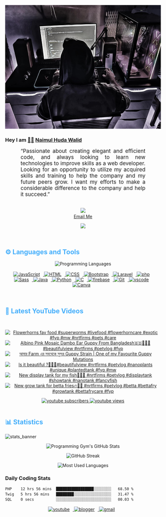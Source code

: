 <!-- ![github_cover_banner](https://www.digitalsolutionservices.com/img/services/web%20development.gif)-->

<div align="center" style="display:block;">
    <img height="400px" width="100%" alt="github cover banner" src="https://raw.githubusercontent.com/NaimulHudaWalid/NaimulHudaWalid/main/272276268_3114779035434264_920860974401480824_n.jpg"/> 
</div>

### Hey I am [👨🏻‍][facebook] [Naimul Huda Walid][youtube]



<p align:"center" style="text-align: justify; margin: 0 50px; font-size: 17px;" >
   “Passionate about creating elegant and efficient code, and always looking to learn new technologies to improve skills as a web developer. Looking for an opportunity to utilize my acquired skills and training to help the company and my future peers grow. I want my efforts to make a considerable difference to the company and help it succeed.”
<br>
<br>
<div align="center">

![](https://visitor-badge.glitch.me/badge?page_id=NaimulHudaWalid)
    <br />
[Email Me](mailto:dev.naimulhuda@gmail.com)
</div>
</p>
<!-- Typing SVG by DenverCoder1 - https://github.com/DenverCoder1/readme-typing-svg -->
<p align="center">
<!--   <a href="https://github.com/DenverCoder1/readme-typing-svg"> -->
    <img src="https://readme-typing-svg.herokuapp.com?color=E22FE4&width=380&height=45&lines=Open-Source+Enthusiast;Learning+In+Public;Empowering+Others;Nice+To+Meet+You+...&center=true"></a>

</p>
<br>
<!-- Languages and Tools -->

<h2 style="color: #44AEFB">⚙️ Languages and Tools</h2>
<div align="center" style="display:block;">
    <img width="100px" alt="Programming Languages" src="https://user-images.githubusercontent.com/78341798/194531121-47b0119a-ce00-439d-b586-125f86acb098.png"/> 
</div>
<br>   
<!-- Icons Resources -->
<!-- https://devicon.dev/ -->
<!-- https://cdn.jsdelivr.net/npm/simple-icons@v3/icons/ -->
<div align="center">
  <a href="https://developer.mozilla.org/en-US/docs/Web/JavaScript" target="_blank" rel="noreferrer">
      <img  alt="JavaScript" height="50px" style="padding-right:10px;" src="https://cdn.jsdelivr.net/gh/devicons/devicon/icons/javascript/javascript-plain.svg"/>
  </a>
  
 
  <a href="https://developer.mozilla.org/en-US/docs/Web/HTML" target="_blank" rel="noreferrer">
      <img  alt="HTML" height="50px" style="padding-right:10px;" src="https://cdn.jsdelivr.net/gh/devicons/devicon/icons/html5/html5-original.svg"/>
  </a>
  <a href="https://developer.mozilla.org/en-US/docs/Web/CSS" target="_blank" rel="noreferrer">
      <img  alt="CSS" height="50px" style="padding-right:10px;" src="https://cdn.jsdelivr.net/gh/devicons/devicon/icons/css3/css3-original.svg"/>
  </a>
  <a href="https://getbootstrap.com/" target="_blank" rel="noreferrer">
      <img  alt="Bootstrap" height="50px" style="padding-right:10px;" src="https://cdn.jsdelivr.net/gh/devicons/devicon/icons/bootstrap/bootstrap-original.svg"/>
  </a> 
  <a href="https://laravel.com/" target="_blank" rel="noreferrer">
      <img  alt="Laravel" height="50px" style="padding-right:10px;" src="https://cdn.jsdelivr.net/gh/devicons/devicon/icons/laravel/laravel-plain.svg"/>
  </a>
  <a href="https://www.php.net/" target="_blank" rel="noreferrer">
      <img  alt="php" height="50px" style="padding-right:10px;" src="https://cdn.jsdelivr.net/gh/devicons/devicon/icons/php/php-original.svg"/>
  </a>
  <a href="https://sass-lang.com/" target="_blank" rel="noreferrer">
      <img  alt="Sass" height="50px" style="padding-right:10px;" src="https://cdn.jsdelivr.net/gh/devicons/devicon/icons/sass/sass-original.svg"/>
  </a>
  <a href="https://www.java.com/en/" target="_blank" rel="noreferrer">
      <img  alt="Java" height="50px" style="padding-right:10px;" src="https://cdn.jsdelivr.net/gh/devicons/devicon/icons/java/java-original.svg"/>
  </a>    
  <a href="https://www.python.org/" target="_blank" rel="noreferrer">
      <img  alt="Python" height="50px" style="padding-right:10px;" src="https://cdn.jsdelivr.net/gh/devicons/devicon/icons/python/python-original.svg"/>
  </a>
  <a href="https://www.cprogramming.com/" target="_blank" rel="noreferrer">
      <img  alt="C" height="50px" style="padding-right:10px;" src="https://cdn.jsdelivr.net/gh/devicons/devicon/icons/c/c-original.svg"/>
  </a>
  
  <a href="https://firebase.google.com/" target="_blank" rel="noreferrer">
      <img  alt="firebase" height="50px" style="padding-right:10px;" src="https://cdn.jsdelivr.net/gh/devicons/devicon/icons/firebase/firebase-plain.svg"/>
  </a>
 
  <a href="https://git-scm.com/" target="_blank" rel="noreferrer">
      <img  alt="Git" height="50px" style="padding-right:10px;" src="https://cdn.jsdelivr.net/gh/devicons/devicon/icons/git/git-original.svg"/>
  </a>
  
  <a href="https://code.visualstudio.com/" target="_blank" rel="noreferrer">
      <img  alt="vscode" height="50px" style="padding-right:10px;"src="https://cdn.jsdelivr.net/gh/devicons/devicon/icons/vscode/vscode-original.svg"/>
  </a>
  <a href="https://www.canva.com/" target="_blank" rel="noreferrer">
      <img  alt="Canva" height="50px" style="padding-right:10px;" src="https://cdn.jsdelivr.net/gh/devicons/devicon/icons/canva/canva-original.svg"/> 
  </a>
</div>
<br>
<br>

<!-- Latest YouTube Videos -->

<h2 style="color: #44AEFB">🎦 Latest YouTube Videos</h2>
<br />

<!-- Resource/Reference: https://github.com/DenverCoder1/github-readme-youtube-cards -->
<div class="youtube videos cards" align="center">

<!-- BEGIN YOUTUBE-CARDS -->
[![Flowerhorns fav food #superworms #livefood #flowerhorncare #exotic #fyp #mw #nrtfirms #pets #care](https://ytcards.demolab.com/?id=oPBxBrdb7OM&title=Flowerhorns+fav+food+%23superworms+%23livefood+%23flowerhorncare+%23exotic+%23fyp+%23mw+%23nrtfirms+%23pets+%23care&lang=en&timestamp=1714205212&background_color=%230d1117&title_color=%23ffffff&stats_color=%23dedede&max_title_lines=1&width=250&border_radius=5 "Flowerhorns fav food #superworms #livefood #flowerhorncare #exotic #fyp #mw #nrtfirms #pets #care")](https://www.youtube.com/watch?v=oPBxBrdb7OM)
[![Albino Pink Mosaic Dambo Ear Guppy From Bangladesh🇧🇩💯🔥🖤#beautifulview #nrtfirms #petvlog #fyp](https://ytcards.demolab.com/?id=UvPh35j4GAw&title=Albino+Pink+Mosaic+Dambo+Ear+Guppy+From+Bangladesh%F0%9F%87%A7%F0%9F%87%A9%F0%9F%92%AF%F0%9F%94%A5%F0%9F%96%A4%23beautifulview+%23nrtfirms+%23petvlog+%23fyp&lang=en&timestamp=1714104755&background_color=%230d1117&title_color=%23ffffff&stats_color=%23dedede&max_title_lines=1&width=250&border_radius=5 "Albino Pink Mosaic Dambo Ear Guppy From Bangladesh🇧🇩💯🔥🖤#beautifulview #nrtfirms #petvlog #fyp")](https://www.youtube.com/watch?v=UvPh35j4GAw)
[![আমার Farm এর সবথেকে সুন্দর Guppy Strain | One of my Favourite Guppy Mutations](https://ytcards.demolab.com/?id=2JfdsZpJycM&title=%E0%A6%86%E0%A6%AE%E0%A6%BE%E0%A6%B0+Farm+%E0%A6%8F%E0%A6%B0+%E0%A6%B8%E0%A6%AC%E0%A6%A5%E0%A7%87%E0%A6%95%E0%A7%87+%E0%A6%B8%E0%A7%81%E0%A6%A8%E0%A7%8D%E0%A6%A6%E0%A6%B0+Guppy+Strain+%7C+One+of+my+Favourite+Guppy+Mutations&lang=en&timestamp=1714077460&background_color=%230d1117&title_color=%23ffffff&stats_color=%23dedede&max_title_lines=1&width=250&border_radius=5 "আমার Farm এর সবথেকে সুন্দর Guppy Strain | One of my Favourite Guppy Mutations")](https://www.youtube.com/watch?v=2JfdsZpJycM)
[![Is it beautiful ?🖤🔥💯#beautifulview #nrtfirms #petvlog  #nanoplants #unique #plantedtank #fyp #mw](https://ytcards.demolab.com/?id=rR9E3z0P1q8&title=Is+it+beautiful+%3F%F0%9F%96%A4%F0%9F%94%A5%F0%9F%92%AF%23beautifulview+%23nrtfirms+%23petvlog++%23nanoplants+%23unique+%23plantedtank+%23fyp+%23mw&lang=en&timestamp=1714009381&background_color=%230d1117&title_color=%23ffffff&stats_color=%23dedede&max_title_lines=1&width=250&border_radius=5 "Is it beautiful ?🖤🔥💯#beautifulview #nrtfirms #petvlog  #nanoplants #unique #plantedtank #fyp #mw")](https://www.youtube.com/watch?v=rR9E3z0P1q8)
[![New display tank for my fish💯🔥🖤 #nrtfirms #petvlog #displaytank #showtank #nanotank #fancyfish](https://ytcards.demolab.com/?id=tKX70L__Rt4&title=New+display+tank+for+my+fish%F0%9F%92%AF%F0%9F%94%A5%F0%9F%96%A4+%23nrtfirms+%23petvlog+%23displaytank+%23showtank+%23nanotank+%23fancyfish&lang=en&timestamp=1713969706&background_color=%230d1117&title_color=%23ffffff&stats_color=%23dedede&max_title_lines=1&width=250&border_radius=5 "New display tank for my fish💯🔥🖤 #nrtfirms #petvlog #displaytank #showtank #nanotank #fancyfish")](https://www.youtube.com/watch?v=tKX70L__Rt4)
[![New grow tank for betta fries🔥💯🖤 #nrtfirms #petvlog #betta #bettafry #growtank #bettafrycare #fyp](https://ytcards.demolab.com/?id=DuOn2sMZCNE&title=New+grow+tank+for+betta+fries%F0%9F%94%A5%F0%9F%92%AF%F0%9F%96%A4+%23nrtfirms+%23petvlog+%23betta+%23bettafry+%23growtank+%23bettafrycare+%23fyp&lang=en&timestamp=1713934309&background_color=%230d1117&title_color=%23ffffff&stats_color=%23dedede&max_title_lines=1&width=250&border_radius=5 "New grow tank for betta fries🔥💯🖤 #nrtfirms #petvlog #betta #bettafry #growtank #bettafrycare #fyp")](https://www.youtube.com/watch?v=DuOn2sMZCNE)
<!-- END YOUTUBE-CARDS -->
</div>

<!-- Begin Youtube Buttons -->
<!-- Resource/Reference:  https://github.com/DenverCoder1/custom-icon-badges -->
<div class="youtube buttons" align="center">
    <a href="https://www.youtube.com/channel/UCa3YaFwzSII0kKg3Nads2dQ"  target="_blank">
        <img alt="youtube subscribers" src="https://img.shields.io/youtube/channel/subscribers/UCa3YaFwzSII0kKg3Nads2dQ?logo=youtube&logoColor=red&style=for-the-badge"/>
    </a> 
    <a href="https://www.youtube.com/channel/UCa3YaFwzSII0kKg3Nads2dQ"  target="_blank">
        <img alt="youtube views" src="https://custom-icon-badges.demolab.com/youtube/channel/views/UCa3YaFwzSII0kKg3Nads2dQ?color=%23E05D44&logo=eye&logoColor=white&style=for-the-badge&labelColor=#555555"/>
    </a> 
</div>
<br>
<!-- End Youtube Buttons -->

<!-- Statistics -->

<h2 style="color: #44AEFB">📊 Statistics</h2>

![stats_banner](https://user-images.githubusercontent.com/78341798/194534778-d662496c-ae00-4e8d-ae9b-b90912054e7f.gif)

<!-- Begin Stats Cards -->
<!-- Resources:  -->
<!-- Github & Languages Stats: https://github.com/naimul15-12090/github-readme-stats --> 
<!-- Streak Stats: https://github.com/denvercoder1/github-readme-streak-stats -->
<!-- Change the value after ?username= to your GitHub username. -->
<div class="stats" align="center">

![Programming Gym's GitHub Stats](https://github-readme-stats.vercel.app/api?username=NaimulHudaWalid&hide=stars&count_private=true&show_icons=true&theme=algolia&border_radius=20)

![GitHub Streak](https://streak-stats.demolab.com?user=NaimulHudaWalid&count_private=true&theme=algolia&border_radius=22)

![Most Used Languages](https://github-readme-stats.vercel.app/api/top-langs/?username=NaimulHudaWalid&langs_count=8&layout=compact&show_icons=true&theme=algolia&border_radius=20)
    
<!-- ![Top Langs](https://github-readme-stats.vercel.app/api/top-langs/?username=naimul15-12090&langs_count=8) -->
<!-- [![Top Langs](https://github-readme-stats.vercel.app/api/top-langs/?username=naimul15-12090&layout=compact)](https://github.com/anuraghazra/github-readme-stats)
 -->
    
</div>
<!--  End Stats Cards -->



### Daily Coding Stats
<!--START_SECTION:waka-->

```txt
PHP    12 hrs 56 mins  █████████████████░░░░░░░░   68.50 %
Twig   5 hrs 56 mins   ████████░░░░░░░░░░░░░░░░░   31.47 %
SQL    0 secs          ░░░░░░░░░░░░░░░░░░░░░░░░░   00.03 %
```

<!--END_SECTION:waka-->
<!-- Begin Footer -->
<!-- Icons Resources -->
<!-- https://devicon.dev/ -->
<div class="footer" align="center" style="margin:15px;">
    <a href="https://www.youtube.com/channel/UCa3YaFwzSII0kKg3Nads2dQ" target="_blank">
        <img  style="margin:0 10px 10px 0;" src="https://user-images.githubusercontent.com/78341798/194531650-698ef1b1-9cbd-4b4f-96ef-5a2ec4b5d7e6.svg" alt="youtube" width="40px"/>
    </a>
    <a href="https://www.linkedin.com/in/naimulhudawalid/" target="_blank">
        <img style="margin:0 10px 10px 0;" src="https://user-images.githubusercontent.com/78341798/194531458-b5dfeb1b-bad5-4dfa-909a-2e402262db9a.svg" alt="blogger" width="40px"/>
    </a>
    <a href="mailto:dev.naimulhuda@gmail.com" target="_blank">
        <img style="margin:0 10px 10px 0;" src="https://user-images.githubusercontent.com/78341798/194531383-ddb2b774-5bb9-491c-b601-4a4a7d9792fb.svg" alt="gmail" width="40px"/>
    </a>
</div>
<!-- End Footer -->

[youtube]: https://www.youtube.com/channel/UCa3YaFwzSII0kKg3Nads2dQ
[facebook]: https://www.facebook.com/profile.php?id=100007065945838
